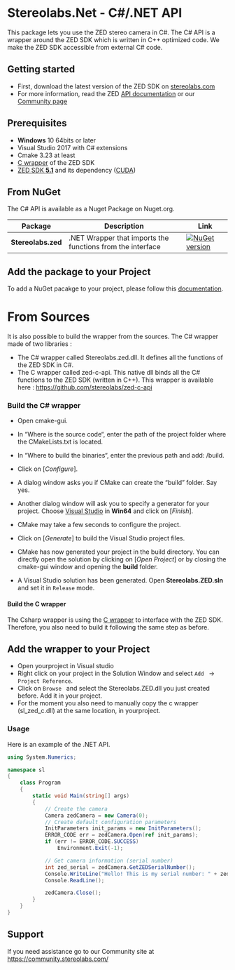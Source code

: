 # Stereolabs.Net - C#/.NET API

This package lets you use the ZED stereo camera in C#. The C# API is a wrapper around the ZED SDK which is written in C++ optimized code. We make the ZED SDK accessible from external C# code.


## Getting started

- First, download the latest version of the ZED SDK on [stereolabs.com](https://www.stereolabs.com/developers)
- For more information, read the ZED [API documentation](https://www.stereolabs.com/docs/api/python/) or our [Community page](https://community.stereolabs.com)

## Prerequisites

- **Windows** 10 64bits or later
- Visual Studio 2017 with C# extensions
- Cmake 3.23 at least
- [C wrapper](https://github.com/stereolabs/zed-c-api) of the ZED SDK
- [ZED SDK **5.1**](https://www.stereolabs.com/developers/release/) and its dependency ([CUDA](https://developer.nvidia.com/cuda-downloads))

## From NuGet

The C# API is available as a Nuget Package on Nuget.org.

| Package | Description | Link |
|---------|-------------|------|
|**Stereolabs.zed**| .NET Wrapper that imports the functions from the interface | [![NuGet version](https://badge.fury.io/nu/Stereolabs.zed.svg)](https://badge.fury.io/nu/Stereolabs.zed) |

## Add the package to your Project

To add a NuGet pacakge to your project, please follow this [documentation](https://learn.microsoft.com/en-us/nuget/quickstart/install-and-use-a-package-in-visual-studio).

# From Sources

It is also possible to build the wrapper from the sources. The C# wrapper made of two libraries :

- The C# wrapper called Stereolabs.zed.dll. It defines all the functions of the ZED SDK in C#.
- The C wrapper called zed-c-api. This native dll binds all the C# functions to the ZED SDK (written in C++). This wrapper is available here : https://github.com/stereolabs/zed-c-api

### Build the C# wrapper

- Open cmake-gui.
- In “Where is the source code“, enter the path of the project folder where the CMakeLists.txt is located.
- In “Where to build the binaries“, enter the previous path and add: /build.
- Click on [*Configure*].
- A dialog window asks you if CMake can create the “build” folder. Say yes.
- Another dialog window will ask you to specify a generator for your project. Choose [Visual Studio](https://visualstudio.microsoft.com/downloads/)  in **Win64** and click on [*Finish*].
- CMake may take a few seconds to configure the project.
- Click on [*Generate*] to build the Visual Studio project files.

- CMake has now generated your project in the build directory.
You can directly open the solution by clicking on [*Open Project*] or by closing the cmake-gui window and opening the **build** folder.

- A Visual Studio solution has been generated. Open **Stereolabs.ZED.sln** and set it in `Release` mode.

#### Build the C wrapper

The Csharp wrapper is using the [C wrapper](https://github.com/stereolabs/zed-c-api) to interface with the ZED SDK.
Therefore, you also need to build it following the same step as before.

## Add the wrapper to your Project

- Open yourproject in Visual studio
- Right click on your project in the Solution Window and select `Add ` ->  `Project Reference`.
- Click on  `Browse ` and select the Stereolabs.ZED.dll you just created before. Add it in your project.
- For the moment you also need to manually copy the c wrapper (sl_zed_c.dll) at the same location, in yourproject.

### Usage

Here is an example of the .NET API.
```C#
using System.Numerics;

namespace sl
{
    class Program
    {
        static void Main(string[] args)
        {
            // Create the camera
            Camera zedCamera = new Camera(0);
            // Create default configuration parameters
            InitParameters init_params = new InitParameters();
            ERROR_CODE err = zedCamera.Open(ref init_params);
            if (err != ERROR_CODE.SUCCESS)
                Environment.Exit(-1);

            // Get camera information (serial number)
            int zed_serial = zedCamera.GetZEDSerialNumber();
            Console.WriteLine("Hello! This is my serial number: " + zed_serial);
            Console.ReadLine();

            zedCamera.Close();
        }
    }
}
```

## Support
If you need assistance go to our Community site at https://community.stereolabs.com/
